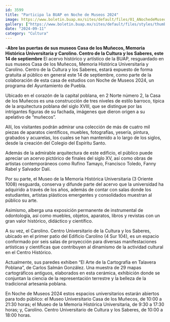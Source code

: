 ```yaml
---
id: 3599
title: "Participa la BUAP en Noche de Museos 2024"
image: https://www.boletin.buap.mx/sites/default/files/01_ANochedeMuseos.JPG
gallery: ["https://www.boletin.buap.mx/sites/default/files/styles/thumbnails_noticias/public/01%20A%20Casa%20de%20los%20Mu%C3%B1ecos.jpg","https://www.boletin.buap.mx/sites/default/files/styles/thumbnails_noticias/public/02%20B%20Museo%20de%20la%20Memoria%20Hist%C3%B3rica.jpg","https://www.boletin.buap.mx/sites/default/files/styles/thumbnails_noticias/public/03%20C%20Museo%20Carolino.jpg"]
date: "2024-09-11"
category: "Cultura"
---
```

-**Abre las puertas de sus museos Casa de los Muñecos, Memoria Histórica Universitaria y Carolino. Centro de la Cultura y los Saberes, este 14 de septiembre**
El acervo histórico y artístico de la BUAP, resguardado en sus museos Casa de los Muñecos, Memoria Histórica Universitaria y Carolino. Centro de la Cultura y los Saberes, estará expuesto de forma gratuita al público en general este 14 de septiembre, como parte de la colaboración de esta casa de estudios con Noche de Museos 2024, un programa del Ayuntamiento de Puebla.

Ubicado en el corazón de la capital poblana, en 2 Norte número 2, la Casa de los Muñecos es una construcción de tres niveles de estilo barroco, típica de la arquitectura poblana del siglo XVIII, que se distingue por las intrigantes figuras de su fachada, imágenes que dieron origen a su apelativo de “muñecos”.

Allí, los visitantes podrán admirar una colección de más de cuatro mil piezas de aparatos científicos, muebles, fotografías, yesería, pintura, grabados y acuarelas, los cuales se han mantenido a lo largo de los siglos, desde la creación del Colegio del Espíritu Santo.

Además de la admirable arquitectura de este edificio, el público puede apreciar un acervo pictórico de finales del siglo XV, así como obras de artistas contemporáneos como Rufino Tamayo, Francisco Toledo, Fanny Rabel y Salvador Dalí.

Por su parte, el Museo de la Memoria Histórica Universitaria (3 Oriente 1008) resguarda, conserva y difunde parte del acervo que la universidad ha adquirido a través de los años, además de contar con salas donde los estudiantes, artistas plásticos emergentes y consolidados muestran al público su arte.

Asimismo, alberga una exposición permanente de instrumental de odontología, así como muebles, objetos, aparatos, libros y revistas con un gran valor histórico, didáctico y científico.

A su vez, el Carolino. Centro Universitario de la Cultura y los Saberes, ubicado en el primer patio del Edificio Carolino (4 Sur 104), es un espacio conformado por seis salas de proyección para diversas manifestaciones artísticas y científicas que contribuyen al dinamismo de la actividad cultural en el Centro Histórico.

Actualmente, sus paredes exhiben “El Arte de la Cartografía en Talavera Poblana”, de Carlos Salmán González. Una muestra de 29 mapas cartográficos antiguos, elaborados en esta cerámica, exhibición donde se conjuntan la ciencia de la representación terrestre y la belleza de la tradicional artesanía poblana.

En Noche de Museos 2024 estos espacios universitarios estarán abiertos para todo público: el Museo Universitario Casa de los Muñecos, de 10:00 a 21:30 horas; el Museo de la Memoria Histórica Universitaria, de 9:30 a 17:30 horas; y, Carolino. Centro Universitario de Cultura y los Saberes,  de 10:00 a 18:00 horas.